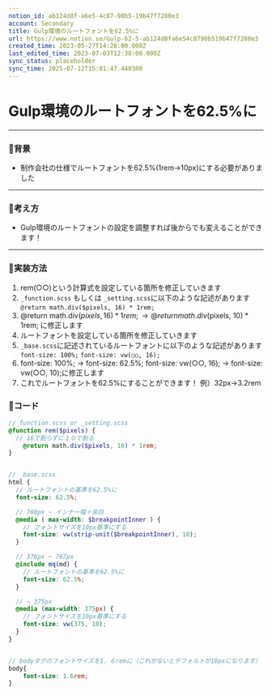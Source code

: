 ```yaml
---
notion_id: ab124d8f-a6e5-4c87-90b5-19b47f7280e3
account: Secondary
title: Gulp環境のルートフォントを62.5%に
url: https://www.notion.so/Gulp-62-5-ab124d8fa6e54c8790b519b47f7280e3
created_time: 2023-05-27T14:28:00.000Z
last_edited_time: 2023-07-03T12:38:00.000Z
sync_status: placeholder
sync_time: 2025-07-12T15:01:47.440300
---
```

# Gulp環境のルートフォントを62.5%に

---
### 🔹背景
- 制作会社の仕様でルートフォントを62.5%(1rem→10px)にする必要がありました
---
### 🔹考え方
- Gulp環境のルートフォントの設定を調整すれば後からでも変えることができます！
---
### 🔹実装方法
1. rem(○○)という計算式を設定している箇所を修正していきます
  1. `_function.scss` もしくは `_setting.scss`に以下のような記述があります
`@return math.div($pixels, 16) * 1rem;`
  1.  @return math.div($pixels, 16) * 1rem; →  @return math.div($pixels, 10) * 1rem;
に修正します
1. ルートフォントを設定している箇所を修正していきます
  1. `_base.scss`に記述されているルートフォントに以下のような記述があります
`font-size: 100%;`
`font-size: vw(○○, 16);`
  1. font-size: 100%; → font-size: 62.5%;
font-size: vw(○○, 16); → font-size: vw(○○, 10);に修正します
1. これでルートフォントを62.5%にすることができます！
例）32px→3.2rem
### 🔹コード
```scss
//_function.scss or _setting.scss
@function rem($pixels) {
  // 16で割らずに１０で割る
    @return math.div($pixels, 10) * 1rem;
}


// _base.scss
html {
  // ルートフォントの基準を62.5%に
  font-size: 62.5%;

  // 768px ~ インナー幅＋余白
  @media ( max-width: $breakpointInner ) {
    // フォントサイズを10px基準にする
    font-size: vw(strip-unit($breakpointInner), 10);
  }

  // 376px ~ 767px
  @include mq(md) {
    // ルートフォントの基準を62.5%に
    font-size: 62.5%;
  }

  // ~ 375px
  @media (max-width: 375px) {
    // フォントサイズを10px基準にする
    font-size: vw(375, 10);
  }
}


// bodyタグのフォントサイズを1．６remに（これがないとデフォルトが10pxになります）
body{
	font-size: 1.6rem;
}
```